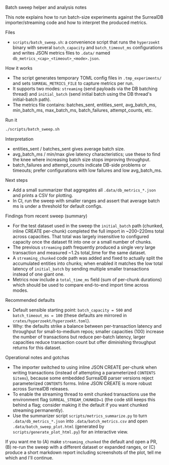 Batch sweep helper and analysis notes

This note explains how to run batch-size experiments against the SurrealDB importer/streaming code and how to interpret the produced metrics.

Files
- `scripts/batch_sweep.sh`: a convenience script that runs the `hyperzoekt` binary with several `batch_capacity` and `batch_timeout_ms` configurations and writes JSON metrics files to `.data/` named `db_metrics_<cap>_<timeout>_<mode>.json`.

How it works
- The script generates temporary TOML config files in `.tmp_experiments/` and sets `SURREAL_METRICS_FILE` to capture metrics per run.
- It supports two modes: `streaming` (send payloads via the DB batching thread) and `initial_batch` (send initial batch using the DB thread's initial-batch path).
- The metrics file contains: batches_sent, entities_sent, avg_batch_ms, min_batch_ms, max_batch_ms, batch_failures, attempt_counts, etc.

Run it
```bash
./scripts/batch_sweep.sh
```

Interpretation
- entities_sent / batches_sent gives average batch size.
- avg_batch_ms / min/max give latency characteristics; use these to find the knee where increasing batch size stops improving throughput.
- batch_failures and attempt_counts indicate DB-side problems or timeouts; prefer configurations with low failures and low avg_batch_ms.

Next steps
- Add a small summarizer that aggregates all `.data/db_metrics_*.json` and prints a CSV for plotting.
- In CI, run the sweep with smaller ranges and assert that average batch ms is under a threshold for default configs.

Findings from recent sweep (summary)
- For the test dataset used in the sweep the `initial_batch` path (chunked, inline CREATE per-chunk) completed the full import in ~200–220ms total across capacities. That total was largely insensitive to configured capacity once the dataset fit into one or a small number of chunks.
- The previous `streaming` path frequently produced a single very large transaction and measured ~1.2s total_time for the same dataset.
- A `streaming_chunked` code path was added and fixed to actually split the accumulated entities into chunks; when enabled it matches the low total latency of `initial_batch` by sending multiple smaller transactions instead of one giant one.
- Metrics now include a `total_time_ms` field (sum of per-chunk durations) which should be used to compare end-to-end import time across modes.

Recommended defaults
- Default sensible starting point: `batch_capacity = 500` and `batch_timeout_ms = 100` (these defaults are mirrored in `crates/hyperzoekt/hyperzoekt.toml`).
- Why: the defaults strike a balance between per-transaction latency and throughput for small-to-medium repos; smaller capacities (100) increase the number of transactions but reduce per-batch latency, larger capacities reduce transaction count but offer diminishing throughput returns for this dataset.

Operational notes and gotchas
- The importer switched to using inline JSON CREATE per-chunk when writing transactions (instead of attempting a parameterized `CONTENTS $items`), because some embedded SurrealDB parser versions reject parameterized `CONTENTS` forms. Inline JSON CREATE is more robust across SurrealDB releases.
- To enable the streaming thread to emit chunked transactions use the environment flag `SURREAL_STREAM_CHUNKED=1` (the code still keeps this behind a flag; consider making it the default if you want chunked streaming permanently).
- Use the summarizer script `scripts/metrics_summarize.py` to turn `.data/db_metrics_*.json` into `.data/batch_metrics.csv` and open `.data/batch_sweep_plot.html` (generated by `scripts/generate_plot_html.py`) for an interactive view.

If you want me to (A) make `streaming_chunked` the default and open a PR, (B) re-run the sweep with a different dataset or expanded ranges, or (C) produce a short markdown report including screenshots of the plot, tell me which and I'll continue.
